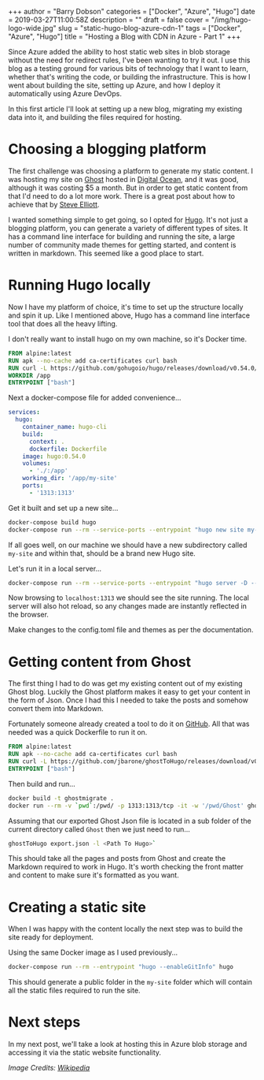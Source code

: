 +++
author = "Barry Dobson"
categories = ["Docker", "Azure", "Hugo"]
date = 2019-03-27T11:00:58Z
description = ""
draft = false
cover = "/img/hugo-logo-wide.jpg"
slug = "static-hugo-blog-azure-cdn-1"
tags = ["Docker", "Azure", "Hugo"]
title = "Hosting a Blog with CDN in Azure - Part 1"
+++

Since Azure added the ability to host static web sites in blob storage without the need for redirect rules, I've been wanting to try it out. I use this blog as a testing ground for various bits of technology that I want to learn, whether that's writing the code, or building the infrastructure. This is how I went about building the site, setting up Azure, and how I deploy it automatically using Azure DevOps.

In this first article I'll look at setting up a new blog, migrating my existing data into it, and building the files required for hosting.
<!--more-->

# Choosing a blogging platform

The first challenge was choosing a platform to generate my static content. I was hosting my site on [Ghost](https://ghost.org/) hosted in [Digital Ocean](https://www.digitalocean.com/), and it was good, although it was costing $5 a month. But in order to get static content from that I'd need to do a lot more work. There is a great post about how to achieve that by [Steve Elliott](https://www.tegud.net/ghost-gatsby/).

I wanted something simple to get going, so I opted for [Hugo](https://gohugo.io/). It's not just a blogging platform, you can generate a variety of different types of sites. It has a command line interface for building and running the site, a large number of community made themes for getting started, and content is written in markdown. This seemed like a good place to start.

# Running Hugo locally

Now I have my platform of choice, it's time to set up the structure locally and spin it up. Like I mentioned above, Hugo has a command line interface tool that does all the heavy lifting.

I don't really want to install hugo on my own machine, so it's Docker time.

```dockerfile
FROM alpine:latest
RUN apk --no-cache add ca-certificates curl bash
RUN curl -L https://github.com/gohugoio/hugo/releases/download/v0.54.0/hugo_0.54.0_Linux-64bit.tar.gz | tar -zOxf - hugo > /usr/bin/hugo && chmod +x /usr/bin/hugo
WORKDIR /app
ENTRYPOINT ["bash"]
```

Next a docker-compose file for added convenience...

```yaml
services:
  hugo:
    container_name: hugo-cli
    build:
      context: .
      dockerfile: Dockerfile
    image: hugo:0.54.0
    volumes:
      - './:/app'
    working_dir: '/app/my-site'
    ports:
      - '1313:1313'
```

Get it built and set up a new site...

```bash
docker-compose build hugo
docker-compose run --rm --service-ports --entrypoint "hugo new site my-site" hugo
```

If all goes well, on our machine we should have a new subdirectory called `my-site` and within that, should be a brand new Hugo site.

Let's run it in a local server...

```bash
docker-compose run --rm --service-ports --entrypoint "hugo server -D --enableGitInfo --bind \"0.0.0.0\"" hugo
```

Now browsing to `localhost:1313` we should see the site running. The local server will also hot reload, so any changes made are instantly reflected in the browser.

Make changes to the config.toml file and themes as per the documentation.

# Getting content from Ghost

The first thing I had to do was get my existing content out of my existing Ghost blog. Luckily the Ghost platform makes it easy to get your content in the form of Json. Once I had this I needed to take the posts and somehow convert them into Markdown.

Fortunately someone already created a tool to do it on [GitHub](https://github.com/jbarone/ghostToHugo). All that was needed was a quick Dockerfile to run it on.

```dockerfile
FROM alpine:latest
RUN apk --no-cache add ca-certificates curl bash
RUN curl -L https://github.com/jbarone/ghostToHugo/releases/download/v0.3.0/ghostToHugo_0.3.0_Linux_x86_64.tar.gz | tar -zOxf - ghostToHugo > /usr/bin/ghostToHugo && chmod +x /usr/bin/ghostToHugo
ENTRYPOINT ["bash"]
```

Then build and run...

```bash
docker build -t ghostmigrate .
docker run --rm -v `pwd`:/pwd/ -p 1313:1313/tcp -it -w '/pwd/Ghost' ghostmigrate
```

Assuming that our exported Ghost Json file is located in a sub folder of the current directory called `Ghost` then we just need to run...

```bash
ghostToHugo export.json -l <Path To Hugo>`
```

This should take all the pages and posts from Ghost and create the Markdown required to work in Hugo. It's worth checking the front matter and content to make sure it's formatted as you want.

# Creating a static site

When I was happy with the content locally the next step was to build the site ready for deployment.

Using the same Docker image as I used previously...

```bash
docker-compose run --rm --entrypoint "hugo --enableGitInfo" hugo
```

This should generate a public folder in the `my-site` folder which will contain all the static files required to run the site.

# Next steps

In my next post, we'll take a look at hosting this in Azure blob storage and accessing it via the static website functionality.

*Image Credits: [Wikipedia](https://commons.wikimedia.org/wiki/File:NCDN_-_CDN.png)*